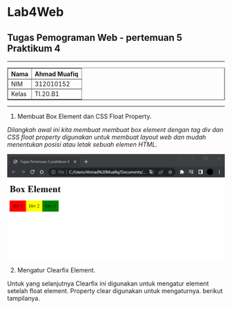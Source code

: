 # Lab4Web
## Tugas Pemograman Web - pertemuan 5 Praktikum 4

<hr>

<table border="1" cellpadding="6" cellspacing="2">
            <thead>
            <tr>
            <th>Nama </th>
            <th>Ahmad Muafiq</th>
            </tr>
            </thead>
            <tbody>
            <tr>
            <td>NIM </td>
            <td >312010152</td>
            </tr>
            <tr>
            <td>Kelas </td>
            <td>TI.20.B1</td>
            </tbody>
            </table>

<hr>

1. Membuat Box Element dan CSS Float Property.

<i>Dilangkah awal ini kita membuat membuat box element dengan tag div dan CSS float property digunakan untuk membuat layout web dan mudah menentukan posisi atau letak sebuah elemen HTML.</i>

![gambar](pictures/1.png)

2. Mengatur Clearfix Element.

Untuk yang selanjutnya Clearfix ini digunakan untuk mengatur element setelah float element. Property clear digunakan untuk mengaturnya. berikut tampilanya.
